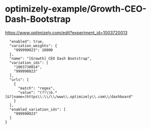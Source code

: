 optimizely-example/Growth-CEO-Dash-Bootstrap
===========================================

https://www.optimizely.com/edit?experiment_id=1003720013

```json{
  "enabled": true,
  "variation_weights": {
    "999990023": 10000
  },
  "name": "[Growth] CEO Dash Bootstrap",
  "variation_ids": [
    "1003730014",
    "999990023"
  ],
  "urls": [
    {
      "match": "regex",
      "value": "(?!\\b.*[&?]name=)https\\:\\/\\/www\\.optimizely\\.com\\/dashboard"
    }
  ],
  "enabled_variation_ids": [
    "999990023"
  ]
}
```